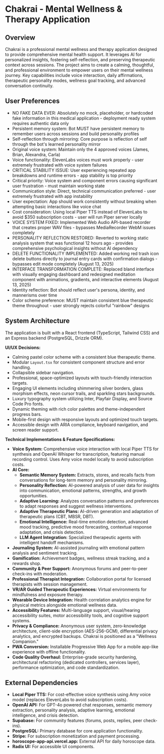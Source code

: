# Chakrai - Mental Wellness & Therapy Application

## Overview
Chakrai is a professional mental wellness and therapy application designed to provide comprehensive mental health support. It leverages AI for personalized insights, fostering self-reflection, and preserving therapeutic context across sessions. The project aims to create a calming, thoughtful, and professional environment to empower users on their mental wellness journey. Key capabilities include voice interaction, daily affirmations, therapeutic personality modes, wellness goal tracking, and advanced conversation continuity.

## User Preferences
- NO FAKE DATA EVER: Absolutely no mock, placeholder, or hardcoded fake information in this medical application - deployment ready system requires authentic data only
- Persistent memory system: Bot MUST have persistent memory to remember users across sessions and build personality profiles
- Self-reflection through mirroring: Core purpose is reflection of self through the bot's learned personality mirror
- Original voice system: Maintain only the 4 approved voices (James, Brian, Alexandra, Carla)
- Voice functionality: ElevenLabs voices must work properly - user extremely frustrated with voice system failures
- CRITICAL STABILITY ISSUE: User experiencing repeated app breakdowns and runtime errors - app stability is top priority
- Critical priority: Voice system and component errors causing significant user frustration - must maintain working state
- Communication style: Direct, technical communication preferred - user extremely frustrated with app instability
- User expectation: App should work consistently without breaking when attempting basic interactions like voice chat
- Cost consideration: Using local Piper TTS instead of ElevenLabs to avoid $350 subscription costs - user will run Piper server locally
- VOICE SYSTEM FIXED: Implemented Web Audio API-based recorder that creates proper WAV files - bypasses MediaRecorder WebM issues completely
- PERSONALITY REFLECTION RESTORED: Reverted to working static analysis system that was functional 12 hours ago - provides comprehensive psychological insights without AI dependency
- DELETE FUNCTIONALITY IMPLEMENTED: Added working red trash icon delete buttons directly to journal entry cards with confirmation dialogs - bypasses edit mode completely (August 13, 2025)
- INTERFACE TRANSFORMATION COMPLETE: Replaced bland interface with visually engaging dashboard and redesigned meditation component with animations, gradients, and interactive elements (August 13, 2025)
- Identity reflection: Bot should reflect user's persona, identity, and mannerisms over time
- Color scheme preference: MUST maintain consistent blue therapeutic theme throughout - user strongly rejects colorful "rainbow" designs

## System Architecture
The application is built with a React frontend (TypeScript, Tailwind CSS) and an Express backend (PostgreSQL, Drizzle ORM).

**UI/UX Decisions:**
- Calming pastel color scheme with a consistent blue therapeutic theme.
- Modular `Layout.tsx` for consistent component structure and error handling.
- Collapsible sidebar navigation.
- Professional, space-optimized layouts with touch-friendly interaction targets.
- Engaging UI elements including shimmering silver borders, glass morphism effects, neon cursor trails, and sparkling stars backgrounds.
- Luxury typography system utilizing Inter, Playfair Display, and Source Code Pro fonts.
- Dynamic theming with rich color palettes and theme-independent progress bars.
- Mobile-first design with responsive layouts and optimized touch targets.
- Accessible design with ARIA compliance, keyboard navigation, and screen reader support.

**Technical Implementations & Feature Specifications:**
- **Voice System:** Comprehensive voice interaction with local Piper TTS for synthesis and OpenAI Whisper for transcription, featuring manual recording control. Uses Amy voice model locally to avoid subscription costs.
- **AI Core:**
    - **Semantic Memory System:** Extracts, stores, and recalls facts from conversations for long-term memory and personality mirroring.
    - **Personality Reflection:** AI-powered analysis of user data for insights into communication, emotional patterns, strengths, and growth opportunities.
    - **Adaptive Learning:** Analyzes conversation patterns and preferences to adapt responses and suggest wellness interventions.
    - **Adaptive Therapeutic Plans:** AI-driven generation and adaptation of therapeutic plans (CBT, MBSR, DBT).
    - **Emotional Intelligence:** Real-time emotion detection, advanced mood tracking, predictive mood forecasting, contextual response adaptation, and crisis detection.
    - **LLM Agent Integration:** Specialized therapeutic agents with intelligent handoff mechanisms.
- **Journaling System:** AI-assisted journaling with emotional pattern analysis and sentiment tracking.
- **Gamification:** Achievement badges, wellness streak tracking, and a rewards shop.
- **Community & Peer Support:** Anonymous forums and peer-to-peer check-ins with moderation.
- **Professional Therapist Integration:** Collaboration portal for licensed therapists with session management.
- **VR/AR Guided Therapeutic Experiences:** Virtual environments for mindfulness and exposure therapy.
- **Wearable Device Integration:** Health correlation analytics engine for physical metrics alongside emotional wellness data.
- **Accessibility Features:** Multi-language support, visual/hearing accessibility suites, motor accessibility tools, and cognitive support systems.
- **Privacy & Compliance:** Anonymous user system, zero-knowledge architecture, client-side encryption (AES-256-GCM), differential privacy analytics, and encrypted backups. Chakrai is positioned as a "Wellness Companion."
- **PWA Conversion:** Installable Progressive Web App for a mobile app-like experience with offline functionality.
- **Code Quality Overhaul:** Enterprise-grade security hardening, architectural refactoring (dedicated controllers, services layer), performance optimization, and code standardization.

## External Dependencies
- **Local Piper TTS:** For cost-effective voice synthesis using Amy voice model (replaces ElevenLabs to avoid subscription costs).
- **OpenAI API:** For GPT-4o powered chat responses, semantic memory extraction, personality analysis, adaptive learning, emotional intelligence, and crisis detection.
- **Supabase:** For community features (forums, posts, replies, peer check-ins).
- **PostgreSQL:** Primary database for core application functionality.
- **Stripe:** For subscription monetization and payment processing.
- **horoscope-app-api.vercel.app:** External API for daily horoscope data.
- **Radix UI:** For accessible UI components.